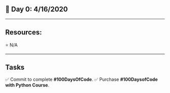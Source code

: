 ## :calendar: Day 0: 4/16/2020

---

## Resources:

:star: N/A

---

## Tasks

:white_check_mark: Commit to complete **#100DaysOfCode**.
:white_check_mark: Purchase **#100DaysofCode with Python Course**.
